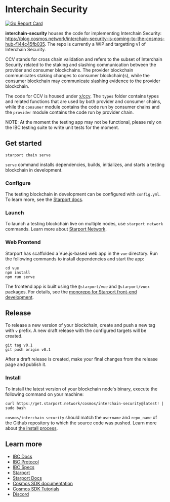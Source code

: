 # Interchain Security

[![Go Report Card](https://goreportcard.com/badge/github.com/cosmos/interchain-security)](https://goreportcard.com/report/github.com/cosmos/interchain-security)

**interchain-security** houses the code for implementing Interchain Security: https://blog.cosmos.network/interchain-security-is-coming-to-the-cosmos-hub-f144c45fb035. The repo is currently a WIP and targetting v1 of Interchain Security.

CCV stands for cross chain validation and refers to the subset of Interchain Security related to the staking and slashing communication between the provider and consumer blockchains. The provider blockchain communicates staking changes to consumer blockchain(s), while the consumer blockchain may communicate slashing evidence to the provider blockchain.

The code for CCV is housed under [x/ccv](./x/ccv). The `types` folder contains types and related functions that are used by both provider and consumer chains, while the `consumer` module contains the code run by consumer chains and the `provider` module contains the code run by provider chain.

NOTE: At the moment the testing app may not be functional, please rely on the IBC testing suite to write unit tests for the moment.

## Get started

```
starport chain serve
```

`serve` command installs dependencies, builds, initializes, and starts a testing blockchain in development.

### Configure

The testing blockchain in development can be configured with `config.yml`. To learn more, see the [Starport docs](https://docs.starport.network).

### Launch

To launch a testing blockchain live on multiple nodes, use `starport network` commands. Learn more about [Starport Network](https://github.com/tendermint/spn).

### Web Frontend

Starport has scaffolded a Vue.js-based web app in the `vue` directory. Run the following commands to install dependencies and start the app:

```
cd vue
npm install
npm run serve
```

The frontend app is built using the `@starport/vue` and `@starport/vuex` packages. For details, see the [monorepo for Starport front-end development](https://github.com/tendermint/vue).

## Release
To release a new version of your blockchain, create and push a new tag with `v` prefix. A new draft release with the configured targets will be created.

```
git tag v0.1
git push origin v0.1
```

After a draft release is created, make your final changes from the release page and publish it.

### Install
To install the latest version of your blockchain node's binary, execute the following command on your machine:

```
curl https://get.starport.network/cosmos/interchain-security@latest! | sudo bash
```
`cosmos/interchain-security` should match the `username` and `repo_name` of the Github repository to which the source code was pushed. Learn more about [the install process](https://github.com/allinbits/starport-installer).

## Learn more

- [IBC Docs](https://docs.cosmos.network/master/ibc/)
- [IBC Protocol](https://ibcprotocol.org/)
- [IBC Specs](https://github.com/cosmos/ibc)
- [Starport](https://github.com/tendermint/starport)
- [Starport Docs](https://docs.starport.network)
- [Cosmos SDK documentation](https://docs.cosmos.network)
- [Cosmos SDK Tutorials](https://tutorials.cosmos.network)
- [Discord](https://discord.gg/cosmosnetwork)

